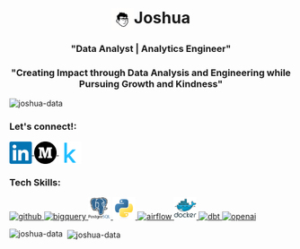 <h1 align="center">
    <img align="center" src="/images/joshua.png" alt="joshuajsk" height="40" width="40" />Joshua
</h1>
<h3 align="center">
    "Data Analyst | Analytics Engineer"
</h3>
<h3 align="center">
    "Creating Impact through Data Analysis and Engineering while Pursuing Growth and Kindness"
</h3>

<p align="left">
    <img 
        src="https://komarev.com/ghpvc/?username=joshua-data&label=Profile%20views&color=0e75b6&style=flat"
        alt="joshua-data" 
    />
</p>

<h3 align="left">
    Let's connect!:
</h3>

<p align="left">
    <a href="https://linkedin.com/in/joshuajsk" target="blank">
        <img align="center" src="/images/linkedin_logo.png" alt="joshuajsk" height="40" width="40" />
    </a>
    <a href="https://joshua-data.medium.com" target="blank">
        <img align="center" src="/images/medium_logo.png" alt="@joshua-data" height="40" width="40" />
    </a>
    <a href="https://kaggle.com/joshuajsk" target="blank">
        <img align="center" src="/images/kaggle_logo.png" alt="joshuajsk" height="40" width="40" />
    </a>
</p>

<h3 align="left">
    Tech Skills:
</h3>

<p align="left">

<a href="https://github.com/" target="_blank" rel="noreferrer"> 
    <img src="https://upload.wikimedia.org/wikipedia/commons/thumb/c/c2/GitHub_Invertocat_Logo.svg/180px-GitHub_Invertocat_Logo.svg.png" alt="github" width="40" height="40"/> 
</a> 
<a href="https://cloud.google.com/bigquery" target="_blank" rel="noreferrer"> 
    <img src="https://www.gainsight.com/wp-content/uploads/2023/02/bigquery.svg" alt="bigquery" width="40" height="40"/> 
</a> 
<a href="https://www.postgresql.org" target="_blank" rel="noreferrer"> 
    <img src="https://raw.githubusercontent.com/devicons/devicon/master/icons/postgresql/postgresql-original-wordmark.svg" alt="postgres" width="40" height="40"/> 
</a> 
<a href="https://www.python.org" target="_blank" rel="noreferrer"> 
    <img src="https://raw.githubusercontent.com/devicons/devicon/master/icons/python/python-original.svg" alt="python" width="40" height="40"/> 
</a> 
<a href="https://airflow.apache.org/" target="_blank" rel="noreferrer"> 
    <img src="https://media.licdn.com/dms/image/D5612AQFoTGCb4yx_MQ/article-cover_image-shrink_720_1280/0/1678719746960?e=2147483647&v=beta&t=d6I-E9_WKOmxumcVfWYns3UH2E0TG9-5J8m3049YzYg" alt="airflow" width="40" height="40"/> 
</a> 
<a href="https://www.docker.com/" target="_blank" rel="noreferrer">
    <img src="https://raw.githubusercontent.com/devicons/devicon/master/icons/docker/docker-original-wordmark.svg" alt="docker" width="40" height="40"/>
</a>
<a href="https://www.getdbt.com/" target="_blank" rel="noreferrer">
    <img src="https://seeklogo.com/images/D/dbt-logo-500AB0BAA7-seeklogo.com.png" alt="dbt" width="40" height="40"/>
</a>
<a href="https://openai.com/" target="_blank" rel="noreferrer">
    <img src="https://encrypted-tbn0.gstatic.com/images?q=tbn:ANd9GcR2d3IW4R8PR4TO7Va-lOAV6PrrYh250bqJpw&s" alt="openai" width="40" height="40"/>
</a>

</p>

<p>
    <img align="left" 
        src="https://github-readme-stats.vercel.app/api/top-langs?username=joshua-data&show_icons=true&locale=en&layout=compact" 
        alt="joshua-data" 
    />
</p>

<p>&nbsp;
    <img align="center" 
        src="https://github-readme-stats.vercel.app/api?username=joshua-data&show_icons=true&locale=en" 
        alt="joshua-data" 
    />
</p>